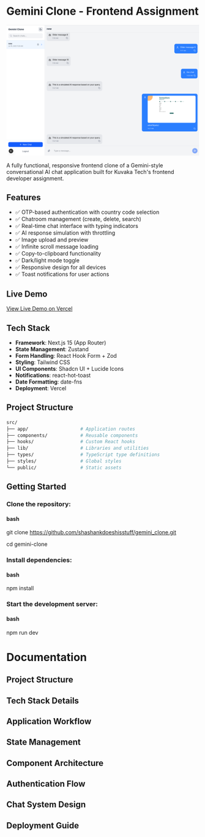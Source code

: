 # Gemini Clone - Frontend Assignment

![Gemini Clone Screenshot](./screenshots/dashboard.png)

A fully functional, responsive frontend clone of a Gemini-style conversational AI chat application built for Kuvaka Tech's frontend developer assignment.

## Features

- ✅ OTP-based authentication with country code selection
- ✅ Chatroom management (create, delete, search)
- ✅ Real-time chat interface with typing indicators
- ✅ AI response simulation with throttling
- ✅ Image upload and preview
- ✅ Infinite scroll message loading
- ✅ Copy-to-clipboard functionality
- ✅ Dark/light mode toggle
- ✅ Responsive design for all devices
- ✅ Toast notifications for user actions

## Live Demo

[View Live Demo on Vercel](https://gemini-clone-kuvaka.vercel.app)

## Tech Stack

- **Framework**: Next.js 15 (App Router)
- **State Management**: Zustand
- **Form Handling**: React Hook Form + Zod
- **Styling**: Tailwind CSS
- **UI Components**: Shadcn UI + Lucide Icons
- **Notifications**: react-hot-toast
- **Date Formatting**: date-fns
- **Deployment**: Vercel

## Project Structure

```bash
src/
├── app/                   # Application routes
├── components/            # Reusable components
├── hooks/                 # Custom React hooks
├── lib/                   # Libraries and utilities
├── types/                 # TypeScript type definitions
├── styles/                # Global styles
└── public/                # Static assets
```

## Getting Started

### Clone the repository:

#### bash

git clone https://github.com/shashankdoeshisstuff/gemini_clone.git

cd gemini-clone

### Install dependencies:

#### bash

npm install

### Start the development server:

#### bash

npm run dev

# Documentation

## Project Structure

## Tech Stack Details

## Application Workflow

## State Management

## Component Architecture

## Authentication Flow

## Chat System Design

## Deployment Guide
